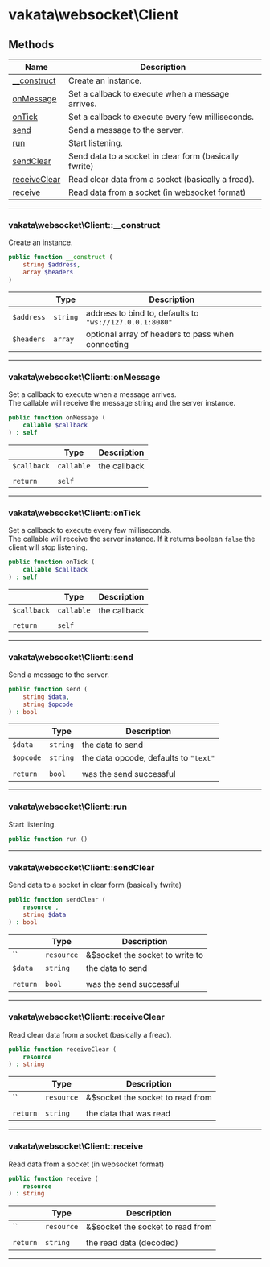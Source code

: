 # vakata\websocket\Client


## Methods

| Name | Description |
|------|-------------|
|[__construct](#vakata\websocket\client__construct)|Create an instance.|
|[onMessage](#vakata\websocket\clientonmessage)|Set a callback to execute when a message arrives.|
|[onTick](#vakata\websocket\clientontick)|Set a callback to execute every few milliseconds.|
|[send](#vakata\websocket\clientsend)|Send a message to the server.|
|[run](#vakata\websocket\clientrun)|Start listening.|
|[sendClear](#vakata\websocket\clientsendclear)|Send data to a socket in clear form (basically fwrite)|
|[receiveClear](#vakata\websocket\clientreceiveclear)|Read clear data from a socket (basically a fread).|
|[receive](#vakata\websocket\clientreceive)|Read data from a socket (in websocket format)|

---



### vakata\websocket\Client::__construct
Create an instance.  


```php
public function __construct (  
    string $address,  
    array $headers  
)   
```

|  | Type | Description |
|-----|-----|-----|
| `$address` | `string` | address to bind to, defaults to `"ws://127.0.0.1:8080"` |
| `$headers` | `array` | optional array of headers to pass when connecting |

---


### vakata\websocket\Client::onMessage
Set a callback to execute when a message arrives.  
The callable will receive the message string and the server instance.

```php
public function onMessage (  
    callable $callback  
) : self    
```

|  | Type | Description |
|-----|-----|-----|
| `$callback` | `callable` | the callback |
|  |  |  |
| `return` | `self` |  |

---


### vakata\websocket\Client::onTick
Set a callback to execute every few milliseconds.  
The callable will receive the server instance. If it returns boolean `false` the client will stop listening.

```php
public function onTick (  
    callable $callback  
) : self    
```

|  | Type | Description |
|-----|-----|-----|
| `$callback` | `callable` | the callback |
|  |  |  |
| `return` | `self` |  |

---


### vakata\websocket\Client::send
Send a message to the server.  


```php
public function send (  
    string $data,  
    string $opcode  
) : bool    
```

|  | Type | Description |
|-----|-----|-----|
| `$data` | `string` | the data to send |
| `$opcode` | `string` | the data opcode, defaults to `"text"` |
|  |  |  |
| `return` | `bool` | was the send successful |

---


### vakata\websocket\Client::run
Start listening.  


```php
public function run ()   
```


---


### vakata\websocket\Client::sendClear
Send data to a socket in clear form (basically fwrite)  


```php
public function sendClear (  
    resource ,  
    string $data  
) : bool    
```

|  | Type | Description |
|-----|-----|-----|
| `` | `resource` | &$socket the socket to write to |
| `$data` | `string` | the data to send |
|  |  |  |
| `return` | `bool` | was the send successful |

---


### vakata\websocket\Client::receiveClear
Read clear data from a socket (basically a fread).  


```php
public function receiveClear (  
    resource   
) : string    
```

|  | Type | Description |
|-----|-----|-----|
| `` | `resource` | &$socket the socket to read from |
|  |  |  |
| `return` | `string` | the data that was read |

---


### vakata\websocket\Client::receive
Read data from a socket (in websocket format)  


```php
public function receive (  
    resource   
) : string    
```

|  | Type | Description |
|-----|-----|-----|
| `` | `resource` | &$socket the socket to read from |
|  |  |  |
| `return` | `string` | the read data (decoded) |

---

